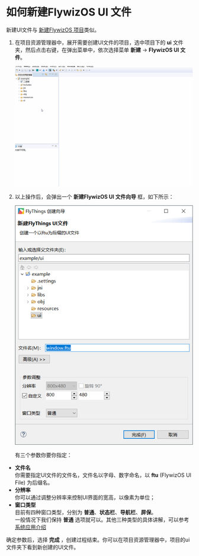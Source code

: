 # <span id="new_flywizOS_project">如何新建FlywizOS UI 文件</span>  
新建UI文件与 [新建FlywizOS 项目](new_flywizOS_project.md#new_flywizOS_project)类似。
1. 在项目资源管理器中，展开需要创建UI文件的项目，选中项目下的 **ui** 文件夹，然后点击右键，在弹出菜单中，依次选择菜单  **新建** -> **FlywizOS UI 文件**。

   ![](assets/ide/new_ftu.gif)  
2. 以上操作后，会弹出一个 **新建FlywizOS UI 文件向导** 框，如下所示：   

   ![新建UI文件向导](assets/ide/wizard_new_ftu.png)  
 
   有三个参数你要你指定：  
   
  * **文件名**   
     你需要指定UI文件的文件名，文件名以字母、数字命名，以 **ftu** (FlywizOS UI File) 为后缀名。
   * **分辨率**  
   你可以通过调整分辨率来控制UI界面的宽高，以像素为单位；  
   * **窗口类型**   
    目前有四种窗口类型，分别为 **普通**、**状态栏**、**导航栏**、**屏保**。   
     一般情况下我们保持 **普通** 选项就可以。其他三种类型的具体讲解，可以参考[系统应用介绍](system_app.md)    
     
   
   确定参数后，选择 **完成** ，创建过程结束。你可以在项目资源管理器中，项目的ui文件夹下看到新创建的UI文件。

 

 

 

 

 

 

 

 